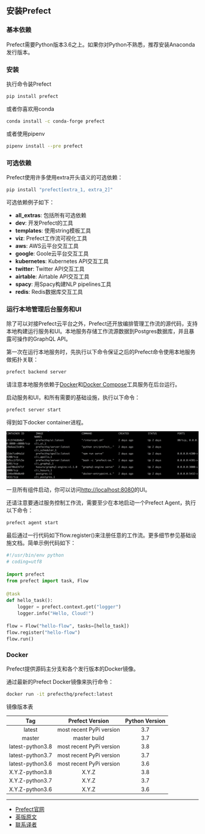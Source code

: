 ## 安装Prefect

### 基本依赖

Prefect需要Python版本3.6之上。如果你对Python不熟悉，推荐安装Anaconda发行版本。

### 安装

执行命令装Prefect

````bash
pip install prefect
````

或者你喜欢用conda

````bash
conda install -c conda-forge prefect
````

或者使用pipenv

````bash
pipenv install --pre prefect
````

### 可选依赖

Prefect使用许多使用extra开头语义的可选依赖：

````bash
pip install "prefect[extra_1, extra_2]"
````

可选依赖例子如下：

 - **all_extras**: 包括所有可选依赖
 - **dev**: 开发Prefect的工具
 - **templates**: 使用string模板工具
 - **viz**: Prefect工作流可视化工具
 - **aws**: AWS云平台交互工具
 - **google**: Goole云平台交互工具
 - **kubernetes**: Kubernetes API交互工具
 - **twitter**: Twitter API交互工具
 - **airtable**: Airtable API交互工具
 - **spacy**: 用Spacy构建NLP pipelines工具
 - **redis**: Redis数据库交互工具

### 运行本地管理后台服务和UI

除了可以对接Prefect云平台之外，Prefect还开放编排管理工作流的源代码，支持本地构建运行服务和UI。本地服务存储工作流源数据到Postgres数据库，并且暴露可操作的GraphQL API。

第一次在运行本地服务时，先执行以下命令保证之后的Prefect命令使用本地服务做拓扑关联：

````bash
prefect backend server
````

请注意本地服务依赖于[Docker](https://www.docker.com/)和[Docker Compose](https://docs.docker.com/compose/install/)工具服务在后台运行。

启动服务和UI，和所有需要的基础设施，执行以下命令：

````bash
prefect server start
````

得到如下docker container进程。

![Prefect Server](prefect-server.png)

一旦所有组件启动，你可以访问[http://localhost:8080](http://localhost:8080)的UI。

还请注意要通过服务控制工作流，需要至少在本地启动一个Prefect Agent，执行以下命令：

````bash
prefect agent start
````

最后通过一行代码如下flow.register()来注册任意的工作流。更多细节参见基础设施文档。简单示例代码如下：

````python
#!/usr/bin/env python
# coding=utf8

import prefect
from prefect import task, Flow

@task
def hello_task():
    logger = prefect.context.get("logger")
    logger.info("Hello, Cloud!")

flow = Flow("hello-flow", tasks=[hello_task])
flow.register("hello-flow")
flow.run()
````

### Docker
Prefect提供源码主分支和各个发行版本的Docker镜像。

通过最新的Prefect Docker镜像来执行命令：

````bash
docker run -it prefecthq/prefect:latest
````

镜像版本表

Tag | Prefect Version | Python Version
:-: | :-: | :-:
latest | most recent PyPi version | 3.7
master | master build | 3.7
latest-python3.8 | most recent PyPi version | 3.8
latest-python3.7 | most recent PyPi version | 3.7
latest-python3.6 | most recent PyPi version | 3.6
X.Y.Z-python3.8 | X.Y.Z | 3.8
X.Y.Z-python3.7 | X.Y.Z | 3.7
X.Y.Z-python3.6 | X.Y.Z | 3.6

***

- [Prefect官网](https://www.prefect.io/)
- [英版原文](https://docs.prefect.io/core/getting_started/why-not-airflow.html)
- [联系译者](https://github.com/listen-lavender)

